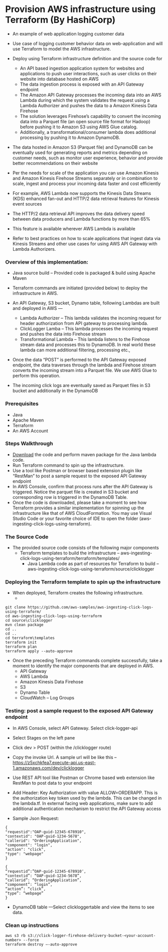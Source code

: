 # Provision AWS infrastructure using Terraform (By HashiCorp)
 - An example of web application logging customer data

- Use case of logging customer behavior data on web-application and will use Terraform to model the AWS infrastructure.

- Deploy using Terraform infrastructure definition and the source code for
    - An API based ingestion application system for websites and applications to push user interactions, such as user clicks on their website into database hosted on AWS
    - The data ingestion process is exposed with an API Gateway endpoint
    - The Amazon API Gateway processes the incoming data into an AWS Lambda during which the system validates the request using a Lambda Authorizer and pushes the data to a Amazon Kinesis Data Firehose
    - The solution leverages Firehose’s capability to convert the incoming data into a Parquet file (an open source file format for Hadoop) before pushing it to Amazon S3 using AWS Glue catalog.
    - Additionally, a transformational/consumer lambda does additional processing by pushing it to Amazon DynamoDB.

- The data hosted in Amazon S3 (Parquet file) and DynamoDB can be eventually used for generating reports and metrics depending on customer needs, such as monitor user experience, behavior and provide better recommendations on their website
- Per the needs for scale of the application you can use Amazon Kinesis and Amazon Kinesis Firehose Streams separately or in combination to scale, ingest and process your incoming data faster and cost efficiently
- For example, AWS Lambda now supports the Kinesis Data Streams (KDS) enhanced fan-out and HTTP/2 data retrieval features for Kinesis event sources
- The HTTP/2 data retrieval API improves the data delivery speed between data producers and Lambda functions by more than 65%
- This feature is available wherever AWS Lambda is available
- Refer to best practices on how to scale applications that ingest data via Kinesis Streams and other use cases for using AWS API Gateway with Lambda Authorizers.

### Overview of this implementation:
- Java source build – Provided code is packaged & build using Apache Maven
- Terraform commands are initiated (provided below) to deploy the infrastructure in AWS.
- An API Gateway, S3 bucket, Dynamo table, following Lambdas are built and deployed in AWS —
    - Lambda Authorizer – This lambda validates the incoming request for header authorization from API gateway to processing lambda.
    - ClickLogger Lamba – This lambda processes the incoming request and pushes the data into Firehose stream
    - Transformational Lambda – This lambda listens to the Firehose stream data and processes this to DynamoDB. In real world these lambda can more additional filtering, processing etc.,

- Once the data “POST” is performed to the API Gateway exposed endpoint, the data traverses through the lambda and Firehose stream converts the incoming stream into a Parquet file. We use AWS Glue to perform this operation.
- The incoming click logs are eventually saved as Parquet files in S3 bucket and additionally in the DynamoDB

### Prerequisites
 - Java
 - Apache Maven
 - Terraform
 - An AWS Account

### Steps Walkthrough
 - [Download](https://github.com/aws-samples/aws-ingesting-click-logs-using-terraform) the code and perform maven package for the Java lambda code.
 - Run Terraform command to spin up the infrastructure.
 - Use a tool like Postman or browser based extension plugin like “RestMan” to post a sample request to the exposed API Gateway endpoint
 - In AWS Console, confirm that process runs after the API Gateway is triggered. Notice the parquet file is created in S3 bucket and corresponding row is triggered in the DynamoDB Table.
 - Once the code is downloaded, please take a moment to see how Terraform provides a similar implementation for spinning up the infrastructure like that of AWS CloudFormation. You may use Visual Studio Code or your favorite choice of IDE to open the folder (aws-ingesting-click-logs-using-terraform).

### The Source Code
- The provided source code consists of the following major components
    - Terraform templates to build the infrastructure – aws-ingesting-click-logs-using-terraform/terraform/templates/
      - Java Lambda code as part of resources for Terraform to build – aws-ingesting-click-logs-using-terraform/source/clicklogger

### Deploying the Terraform template to spin up the infrastructure
- When deployed, Terraform creates the following infrastructure.
  - <img href=https://d2908q01vomqb2.cloudfront.net/0716d9708d321ffb6a00818614779e779925365c/2020/05/14/ingesting-click-logs-from-web-application.png></img>

```
git clone https://github.com/aws-samples/aws-ingesting-click-logs-using-terraform/
cd aws-ingesting-click-logs-using-terraform
cd source\clicklogger
mvn clean package
cd ..
cd ..
cd terraform\templates
terraform init
terraform plan
terraform apply --auto-approve
```

- Once the preceding Terraform commands complete successfully, take a moment to identify the major components that are deployed in AWS.
    - API Gateway
    - AWS Lambda
    - Amazon Kinesis Data Firehose
    - S3
    - Dynamo Table
    - CloudWatch – Log Groups

### Testing: post a sample request to the exposed API Gateway endpoint
  - In AWS Console, select API Gateway. Select click-logger-api
  - Select Stages on the left pane
  - Click dev > POST (within the /clicklogger route)
  - Copy the invoke Url. A sample url will be like this – https://z5xchkfea7.execute-api.us-east-1.amazonaws.com/dev/clicklogger
  - Use REST API tool like Postman or Chrome based web extension like RestMan to post data to your endpoint

- Add Header: Key Authorization with value ALLOW=ORDERAPP. This is the authorization key token used by the lambda. This can be changed in the lambda.tf. In external facing web applications, make sure to add additional authentication mechanism to restrict the API Gateway access

- Sample Json Request:
```
{
"requestid":"OAP-guid-12345-678910",
"contextid": "OAP-guid-1234-5678",
"callerid": "OrderingApplication",
"component": "login",
"action": "click",
"type": "webpage"
}
```

```
{
“requestid”:”OAP-guid-12345-678910″,
“contextid”: “OAP-guid-1234-5678”,
“callerid”: “OrderingApplication”,
“component”: “login”,
“action”: “click”,
“type”: “webpage”
}
```

- DynamoDB table —Select clickloggertable and view the items to see data.


### Clean up instructions
```
aws s3 rb s3://click-logger-firehose-delivery-bucket-<your-account-number> --force
terraform destroy –-auto-approve
```
